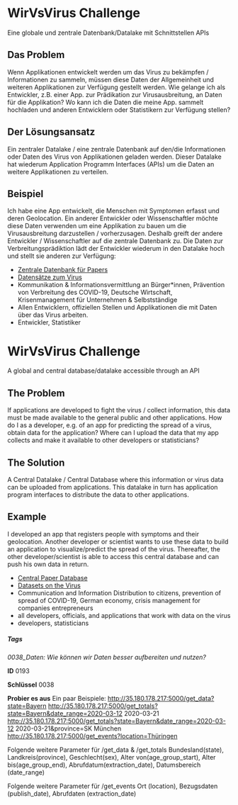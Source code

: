 # WirVsVirus Challenge

Eine globale und zentrale Datenbank/Datalake mit Schnittstellen APIs

## Das Problem
Wenn Applikationen entwickelt werden um das Virus zu bekämpfen / Informationen zu sammeln, müssen diese Daten der
Allgemeinheit und weiteren Applikationen zur Verfügung gestellt werden. Wie gelange ich als Entwickler, z.B. einer App.
zur Prädikation zur Virusausbreitung, an Daten für die Applikation? Wo kann ich die Daten die meine App. sammelt
hochladen und anderen Entwicklern oder Statistikern zur Verfügung stellen?	

## Der Lösungsansatz
Ein zentraler Datalake / eine zentrale Datenbank auf den/die Informationen oder Daten des Virus von Applikationen
geladen werden. Dieser Datalake hat wiederum Application Programm Interfaces (APIs) um die Daten an weitere
Applikationen zu verteilen.

## Beispiel
Ich habe eine App entwickelt, die Menschen mit Symptomen erfasst und deren Geolocation. Ein anderer Entwickler oder
Wissenschaftler möchte diese Daten verwenden um eine Applikation zu bauen um die Virusausbreitung darzustellen /
vorherzusagen. Deshalb greift der andere Entwickler / Wissenschaftler auf die zentrale Datenbank zu. Die Daten zur
Verbreitungsprädiktion lädt der Entwickler wiederum in den Datalake hoch und stellt sie anderen zur Verfügung:
* [Zentrale Datenbank für Papers](https://www.who.int/emergencies/diseases/novel-coronavirus-2019/global-research-on-novel-coronavirus-2019-ncov)
* [Datensätze zum Virus](https://www.kaggle.com/tags/covid19)
* Kommunikation & Informationsvermittlung an Bürger*innen, Prävention von Verbreitung des COVID-19, Deutsche Wirtschaft,
Krisenmanagement für Unternehmen & Selbstständige
* Allen Entwicklern, offiziellen Stellen und Applikationen die mit Daten über das Virus arbeiten.
* Entwickler, Statistiker

# WirVsVirus Challenge
A global and central database/datalake accessible through an API

## The Problem
If applications are developed to fight the virus / collect information, this data must be made available to the general
public and other applications. How do I as a developer, e.g. of an app for predicting the spread of a virus, obtain data
for the application? Where can I upload the data that my app collects and make it available to other developers or
statisticians?

## The Solution
A Central Datalake / Central Database where this information or virus data can be uploaded from applications. This
datalake in turn has application program interfaces to distribute the data to other applications.

## Example
I developed an app that registers people with symptoms and their geolocation. Another developer or scientist wants to
use these data to build an application to visualize/predict the spread of the virus. Thereafter, the other
developer/scientist is able to access this central database and can push his own data in return.

* [Central Paper Database](https://www.who.int/emergencies/diseases/novel-coronavirus-2019/global-research-on-novel-coronavirus-2019-ncov)
* [Datasets on the Virus](https://www.kaggle.com/tags/covid19)
* Communication and Information Distribution to citizens, prevention of spread of COVID-19, German economy, crisis
management for companies entrepreneurs
* all developers, officials, and applications that work with data on the virus
* developers, statisticians

##### Tags
*0038_Daten: Wie können wir Daten besser aufbereiten und nutzen?*

**ID** 0193	

**Schlüssel** 0038

**Probier es aus**
Ein paar Beispiele:
http://35.180.178.217:5000/get_data?state=Bayern
http://35.180.178.217:5000/get_totals?state=Bayern&date_range=2020-03-12 2020-03-21
http://35.180.178.217:5000/get_totals?state=Bayern&date_range=2020-03-12 2020-03-21&province=SK München
http://35.180.178.217:5000/get_events?location=Thüringen

Folgende weitere Parameter für /get_data & /get_totals
Bundesland(state), Landkreis(province), Geschlecht(sex), Alter von(age_group_start), Alter bis(age_group_end), Abrufdatum(extraction_date), Datumsbereich (date_range) 

Folgende weitere Parameter für /get_events
Ort (location), Bezugsdaten (publish_date), Abrufdaten (extraction_date)
